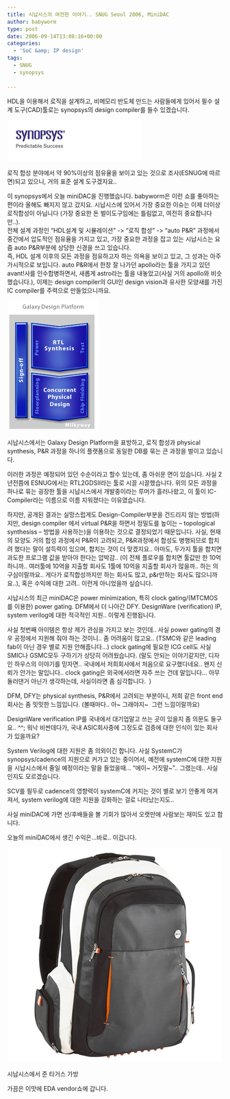 ```yaml
---
title: 시납시스의 여전한 이야기.. SNUG Seoul 2006, MiniDAC
author: babyworm
type: post
date: 2006-09-14T13:08:16+00:00
categories:
  - 'SoC &amp; IP design'
tags:
  - SNUG
  - synopsys

---
```

HDL을 이용해서 로직을 설계하고, 비메모리 반도체 만드는 사람들에게 있어서 필수 설계 도구(CAD)툴로는 synopsys의 design compiler를 들수 있겠습니다.

<img loading="lazy" decoding="async" src="featured_synopsys.jpg">

로직 합성 분야에서 약 90%이상의 점유율을 보이고 있는 것으로 조사(ESNUG에 따르면)되고 있으니, 거의 표준 설계 도구겠지요..

이 synopsys에서 오늘 miniDAC을 진행했습니다. babyworm은 이런 쇼를 좋아하는 편이라 올해도 빠지지 않고 갔지요. 시납시스에 있어서 가장 중요한 이슈는 이제 더이상 로직합성이 아닙니다 (가장 중요한 돈 벌이도구임에는 틀림없고, 여전히 중요합니다만..).<br>
전체 설계 과정인 &#8220;HDL설계 및 시뮬레이션&#8221; -> &#8220;로직 합성&#8221; -> &#8220;auto P&R&#8221; 과정에서 중간에서 압도적인 점유율을 가지고 있고, 가장 중요한 과정을 잡고 있는 시납시스는 요즘 auto P&R부분에 상당한 신경을 쓰고 있습니다.<br>
즉, HDL 설계 이후의 모든 과정을 점유하고자 하는 의욕을 보이고 있고, 그 성과는 아주 가시적으로 보입니다. auto P&R에서 한창 잘 나가던 apollo라는 툴을 가지고 있던 avant!사를 인수합병하면서, 새롭게 astro라는 툴을 내놓았고(사실 거의 apollo와 비슷했습니다.), 이제는 design compiler의 GUI인 design vision과 유사한 모양새를 가진 IC compiler를 주력으로 만들었으니까요.

<img loading="lazy" decoding="async" src="galaxy.jpg">


시납시스에서는 Galaxy Design Platform을 표방하고, 로직 합성과 physical synthesis, P&R 과정을 하나의 플랫폼으로 동일한 DB를 묶는 큰 과정을 벌이고 있습니다.

이러한 과정은 예정되어 있던 수순이라고 할수 있는데, 좀 아쉬운 면이 있습니다.
사실 2년전쯤에 ESNUG에서는 RTL2GDSII라는 툴로 시끌 시끌했습니다. 위의 모든 과정을 하나로 묶는 굉장한 툴을 시납시스에서 개발중이라는 루머가 흘러나왔고, 이 툴이 IC-Compiler라는 이름으로 이름 지워졌다는 이유였습니다.

하지만, 공개된 결과는 실망스럽게도 Design-Compiler부분을 건드리지 않는 방법(하지만, design compiler 에서 virtual P&R을 하면서 정밀도를 높이는 &#8211; topological synthesiss &#8211; 방법을 사용하는)을 이용하는 것으로 결정되었기 때문입니다.
사실, 현재의 모양도 거의 합성 과정에서 P&R이 고려되고, P&R과정에서 합성도 병행되므로 합치려 했다는 말이 설득력이 있으며, 합치는 것이 더 맞겠지요..
아마도, 두가지 툴을 합치면 과도한 프로그램 값을 받아야 한다는 압박감.. (이 전체 플로우를 합치면 툴값만 한 10억하니까.. 여러툴에 10억을 지출할 회사도 1툴에 10억을 지출할 회사가 많을까.. 하는 의구심이랄까요.. 게다가 로직합성까지만 하는 회사도 많고, p&r만하는 회사도 많으니까요..), 혹은 수익에 대한 고려.. 이런게 아니었을까 싶습니다.

시납시스의 최근 miniDAC은 power minimization, 특히 clock gating/(MTCMOS를 이용한) power gating.
DFM에서 더 나아간 DFY. DesignWare (verification) IP, system verilog에 대한 적극적인 지원.. 이렇게 진행됩니다.

사실 첫번째 아이템은 항상 제가 관심을 가지고 보는 것인데.. 사실 power gating의 경우 공정에서 지원해 줘야 하는 것이니.. 좀 어려움이 많고요.. (TSMC와 같은 leading fab이 아닌 경우 별로 지원 안해줍니다&#8230;)
clock gating에 필요한 ICG cell도 사실 SMIC나 GSMC모두 구하기가 상당히 어려웠습니다. (말도 안되는 이야기같지만, 디자인 하우스의 이야기를 믿자면.. 국내에서 저희회사에서 처음으로 요구했다네요.. 왠지 신뢰가 안가는 말입니다.. clock gating은 외국에서라면 자주 쓰는 건데 말입니다&#8230; 아무 둘러댄거 아닌가 생각하는데, 사실이라면 좀 심각합니다. &nbsp;)

DFM, DFY는 physical synthesis, P&R에서 고려되는 부분이니, 저희 같은 front end회사는 좀 밋밋한 느낌입니다. (볼때마다.. 아~ 그래야지~&nbsp; 그런 느낌이랄까요)

DesignWare verification IP를 국내에서 대기업말고 쓰는 곳이 있을지 좀 의문도 들구요.. ^^; 워낙 비싼데다가, 국내 ASIC회사중에 그정도로 검증에 대한 인식이 있는 회사가 있을까요?

System Verilog에 대한 지원은 좀 의외이긴 합니다. 사실 SystemC가 synopsys/cadence의 지원으로 커가고 있는 중이어서, 예전에 systemC에 대한 지원을 시납시스에서 줄일 예정이라는 말을 들었을때&#8230; &#8220;에이~ 거짓말~&#8221;.. 그랬는데.. 사실인지도 모르겠습니다.

SCV를 필두로 cadence의 영향력이 systemC에 커지는 것이 별로 보기 안좋게 여겨져서, system verilog에 대한 지원을 강화하는 걸로 나타났는지도..

사실 miniDAC에 가면 선/후배들을 볼 기회가 많아서 오랫만에 사람보는 재미도 있고 합니다.

오늘의 miniDAC에서 생긴 수익은&#8230;바로.. 이겁니다.


<div style="width: 510px" class="wp-caption aligncenter">
  <img loading="lazy" decoding="async" src="targus_back.jpg" width="500" height="500" alt="" data-recalc-dims="1" />

  <p class="wp-caption-text">
    시납시스에서 준 타거스 가방
  </p>
</div>

가끔은 이맛에 EDA vendor쇼에 갑니다.